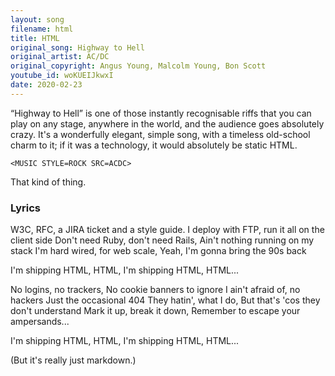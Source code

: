 ```yaml
---  
layout: song  
filename: html
title: HTML
original_song: Highway to Hell
original_artist: AC/DC  
original_copyright: Angus Young, Malcolm Young, Bon Scott
youtube_id: woKUEIJkwxI  
date: 2020-02-23
---  
```


“Highway to Hell” is one of those instantly recognisable riffs that you can play on any stage, anywhere in the world, and the audience goes absolutely crazy. It's a wonderfully elegant, simple song, with a timeless old-school charm to it; if it was a technology, it would absolutely be static HTML.

`<MUSIC STYLE=ROCK SRC=ACDC>`

That kind of thing.

### Lyrics  

W3C, RFC, a JIRA ticket and a style guide.
I deploy with FTP, run it all on the client side
Don't need Ruby, don't need Rails,
Ain't nothing running on my stack
I'm hard wired, for web scale,
Yeah, I'm gonna bring the 90s back

I'm shipping HTML,
HTML,
I'm shipping HTML,
HTML...

No logins, no trackers,
No cookie banners to ignore
I ain't afraid of, no hackers
Just the occasional 404
They hatin', what I do,
But that's 'cos they don't understand
Mark it up, break it down,
Remember to escape your ampersands...


I'm shipping HTML,
HTML,
I'm shipping HTML,
HTML...

(But it's really just markdown.)

